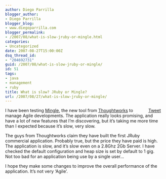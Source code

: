 ```yaml
---
author: Diego Parrilla
blogger_author:
- Diego Parrilla
blogger_blog:
- www.diegoparrilla.com
blogger_permalink:
- /2007/08/what-is-slow-jruby-or-mingle.html
categories:
- Uncategorized
date: 2007-08-27T15:00:00Z
dsq_thread_id:
- "204692731"
guid: /2007/08/what-is-slow-jruby-or-mingle/
id: 51
tags:
- java
- management
- ruby
title: What is slow? JRuby or Mingle?
url: /2007/08/27/what-is-slow-jruby-or-mingle/
---
```


<div style="float: right; margin-left: 10px;">
  <a href="https://twitter.com/share" class="twitter-share-button" data-via="nubeblog" data-hashtags="java,management,ruby" data-count="vertical" data-url="/2007/08/27/what-is-slow-jruby-or-mingle/">Tweet</a>
</div>

I have been testing [Mingle](http://studios.thoughtworks.com/mingle-project-intelligence), the new tool from [<span class="blsp-spelling-error" id="SPELLING_ERROR_0">Thoughtworks</span>](http://studios.thoughtworks.com/) to manage Agile developments. The application really looks promising, and have a lot of new features that I&#8217;m discovering, but it&#8217;s taking me more time than I expected because it&#8217;s slow, very slow.

The guys from <span class="blsp-spelling-error" id="SPELLING_ERROR_1">Thoughtworks</span> claim they have built the first <span class="blsp-spelling-error" id="SPELLING_ERROR_2">JRuby</span> commercial application. Probably true, but the price they have paid is high. The application is slow, and it&#8217;s slow even on a 2.8<span class="blsp-spelling-error" id="SPELLING_ERROR_3">Ghz</span> 2<span class="blsp-spelling-error" id="SPELLING_ERROR_4">Gb</span> Server. I have checked the default <span class="blsp-spelling-corrected" id="SPELLING_ERROR_5">configuration</span> and heap size is set by default to 1 gig. Not too bad for an application being use by a single user&#8230;

I hope they make some changes to improve the overall performance of the application. It&#8217;s not very &#8216;Agile&#8217;.
